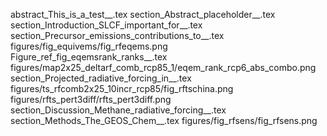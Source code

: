 abstract_This_is_a_test__.tex
section_Abstract_placeholder__.tex
section_Introduction_SLCF_important_for__.tex
section_Precursor_emissions_contributions_to__.tex
figures/fig_equivems/fig_rfeqems.png
Figure_ref_fig_eqemsrank_ranks__.tex
figures/map2x25_deltarf_comb_rcp85_1/eqem_rank_rcp6_abs_combo.png
section_Projected_radiative_forcing_in__.tex
figures/ts_rfcomb2x25_10incr_rcp85/fig_rftschina.png
figures/rfts_pert3diff/rfts_pert3diff.png
section_Discussion_Methane_radiative_forcing__.tex
section_Methods_The_GEOS_Chem__.tex
figures/fig_rfsens/fig_rfsens.png